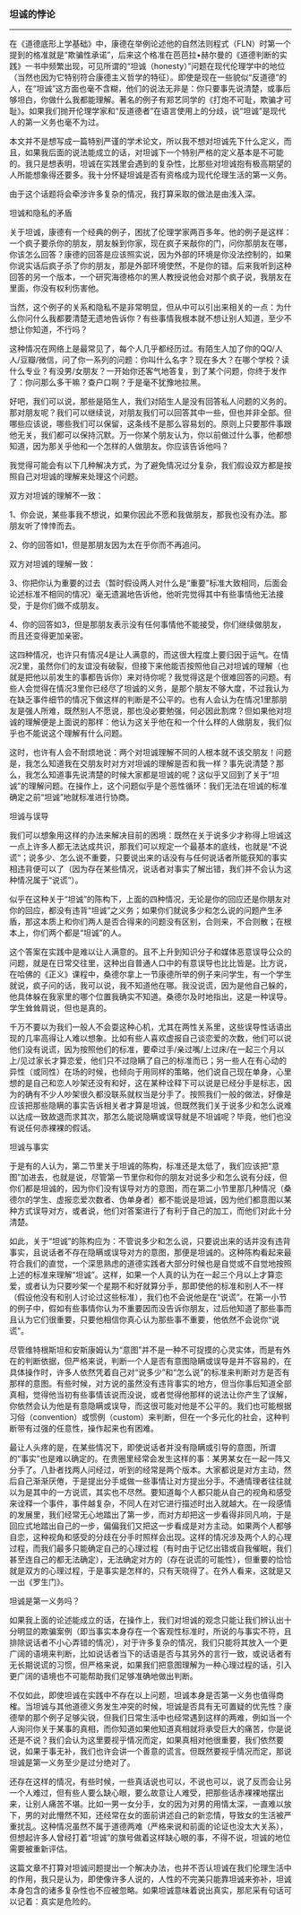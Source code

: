 <h3>坦诚的悖论</h3><hr>


在《道德底形上学基础》中，康德在举例论述他的自然法则程式（FLN）时第一个提到的格准就是“欺骗性承诺”，后来这个格准在芭芭拉•赫尔曼的《道德判断的实践》一书中频繁出现，可见所谓的“坦诚（honesty）”问题在现代伦理学中的地位（当然也因为它特别符合康德主义哲学的特征）。即使是现在一些貌似“反道德”的人，在“坦诚”这方面也毫不含糊，他们的说法无非是：你只要事先说清楚，或事后够坦白，你做什么我都能理解。著名的例子有郑艺同学的《打炮不可耻，欺骗才可耻》。如果我们抛开伦理学家和“反道德者”在语言使用上的分歧，说“坦诚”是现代人的第一义务也毫不为过。

本文并不是想写成一篇特别严谨的学术论文，所以我不想对坦诚先下什么定义，而且，如果我后面的说法能成立的话，对坦诚下一个特别严格的定义基本是不可能的。我只是想表明，坦诚在实践里会遇到的复杂性，比那些对坦诚抱有极高期望的人所能想象得还要多。我十分怀疑坦诚是否有资格成为现代伦理生活的第一义务。

由于这个话题将会牵涉许多复杂的情况，我打算采取的做法是由浅入深。

坦诚和隐私的矛盾

关于坦诚，康德有一个经典的例子，困扰了伦理学家两百多年。他的例子是这样：一个疯子要杀你的朋友，朋友躲到你家，现在疯子来敲你的门，问你那朋友在哪，你该怎么回答？康德的回答是应该照实说，因为外部的环境是你没法控制的，如果你说实话后疯子杀了你的朋友，那是外部环境使然，不是你的错。后来我听到这种回答的另一个版本，一个研究海德格尔的黑人教授说他会对那个疯子说，我朋友在里面，你没有权利伤害他。

当然，这个例子的关系和隐私不是非常明显，但从中可以引出来相关的一点：为什么你问什么我都要清楚无遗地告诉你？有些事情我根本就不想让别人知道，至少不想让你知道，不行吗？

这种情况在网络上是最常见了，每个人几乎都经历过。有陌生人加了你的QQ/人人/豆瓣/微信，问了你一系列的问题：你叫什么名字？现在多大？在哪个学校？读什么专业？有没男/女朋友？一开始你还客气地答复，到了某个问题，你终于发作了：你问那么多干嘛？查户口啊？于是毫不犹豫地拉黑。

好吧，我们可以说，那些是陌生人，我们对陌生人是没有回答私人问题的义务的。那对朋友呢？我们可以继续说，对朋友我们可以回答其中一些，但也并非全部。但哪些应该说，哪些我们可以保留，这条线不是那么容易划的。原则上只要那件事跟他无关，我们都可以保持沉默。万一你某个朋友认为，你以前做过什么事，他都想知道，因为那关乎他和一个怎样的人做朋友。你应该告诉他吗？

我觉得可能会有以下几种解决方式，为了避免情况过分复杂，我们假设双方都是按照自己对坦诚的理解来处理这个问题。

双方对坦诚的理解不一致：

1、你会说，某些事我不想说，如果你因此不愿和我做朋友，那我也没有办法。那朋友听了悻悻而去。

2、你的回答如1，但是那朋友因为太在乎你而不再追问。

双方对坦诚的理解一致：

3、你把你认为重要的过去（暂时假设两人对什么是“重要”标准大致相同，后面会论述标准不相同的情况）毫无遗漏地告诉他，他听完觉得其中有些事情他无法接受，于是你们做不成朋友。

4、你的回答如3，但是那朋友表示没有任何事情他不能接受，你们继续做朋友，而且还变得更加亲密。

这四种情况，也许只有情况4是让人满意的，而这很大程度上要归因于运气。在情况2里，虽然你们的友谊没有破裂，但接下来他能否按照他自己对坦诚的理解（也就是把他以前发生的事都告诉你）来对待你呢？我觉得这是个很难回答的问题。有些人会觉得在情况3里你已经尽了坦诚的义务，是那个朋友不够大度，不过我认为在缺乏事件细节的情况下做这样的判断是不公平的。也有人会认为在情况1里那朋友是强人所难，既然别人不愿说，那也没必要勉强，何必因此割席？但如果他对坦诚的理解便是上面说的那样：他认为这关乎他在和一个什么样的人做朋友，我们似乎也不能说这个理解有什么问题。

这时，也许有人会不耐烦地说：两个对坦诚理解不同的人根本就不该交朋友！问题是，我怎么知道我在交朋友时对方对坦诚的理解是否和我一样？事先说清楚？那么，我怎么知道事先说清楚的时候大家都是坦诚的呢？这似乎又回到了关于“坦诚”的理解问题。在操作上，这个问题似乎是个恶性循环：我们无法在坦诚的标准确定之前“坦诚”地就标准进行协商。

坦诚与误导

我们可以想象用这样的办法来解决目前的困境：既然在关于说多少才称得上坦诚这一点上许多人都无法达成共识，那我们可以规定一个最基本的底线，也就是“不说谎”；说多少、怎么说不重要，只要说出来的话没有与任何说话者所能获知的事实相违背便可以了（因为存在某些情况，说话者对事实了解出错，我们并不会认为这种情况属于“说谎”）。

似乎在这种关于“坦诚”的陈构下，上面的四种情况，无论是你的回应还是你朋友对你的回应，都没有违背“坦诚”之义务；如果你们就说多少和怎么说的问题产生矛盾，那这本质上和你们两人是否合得来的问题没有区别，合则来，不合则散；在根本上，你们两个都是“坦诚”的人。

这个答案在实践中是难以让人满意的。且不上升到知识分子和媒体恶意误导公众的问题，就是在日常交往里，这种出自普通人口中的有意误导也比比皆是。比方说，在哈佛的《正义》课程中，桑德尔拿上一节康德所举的例子来问学生，有一个学生就说，疯子问的话，我可以说，我不知道他在哪。我没说谎，因为是他自己躲的，他具体躲在我家里的哪个位置我确实不知道。桑德尔及时地指出，这是一种误导。学生耸耸肩说，但也是真的。

千万不要以为我们一般人不会耍这种心机，尤其在两性关系里，这些误导性话语出现的几率高得让人难以想象。比如有些人喜欢虚报自己谈恋爱的次数，他们可以说他们没有说谎，因为按照他们的标准，要牵过手/亲过嘴/上过床/在一起三个月以上/见过家长才算恋爱，他们只不过隐瞒了自己的标准而已；另一些人在有心动的异性（或同性）在场的时候，也倾向于用同样的策略，他们说自己现在单身，心里想的是自己和恋人吵架还没有和好，这在某种诠释下可以说是已经分手是标志，因为的确有不少人吵架很久都没联系就权当是分手了。按照我们一般的做法，好像是应该把那些隐瞒的事实告诉相关者才算是坦诚，但既然我们关于说多少和怎么说难以达成一致故退而求其次，那怎么能说隐瞒或误导就是不坦诚呢？毕竟，他们也没有说任何赤裸裸的假话。

坦诚与事实

于是有的人认为，第二节里关于坦诚的陈构，标准还是太低了，我们应该把“意图”加进去，也就是说，尽管第一节里你和你的朋友对说多少和怎么说有分歧，但你们都是坦诚的，因为你们没有误导对方的意图，而在第二小节里那几种情况（桑德尔的学生、虚报恋爱次数者、伪单身者）都不能说是坦诚，因为他们都意图以某种方式误导对方，或者说，他们对答案进行了有利于自己的加工，而他们对此十分清楚。

如此，关于“坦诚”的陈构应为：不管说多少和怎么说，只要说出来的话并没有违背事实，且说话者不存在隐瞒或误导对方的意图，那便是坦诚的。这种陈构看起来最符合我们的直觉，一个深思熟虑的道德实践者大部分时候也是自觉或不自觉地按照上述的标准来理解“坦诚”。这样，如果一个人真的认为在一起三个月以上才算恋爱，或者认为只要吵架一个星期不和好就算分手，那即使他的标准和别人不一样（假设他没有和别人讨论过这些标准），我们也不会说他是在“说谎”。在第一小节的例子中，假如有些事情你认为不重要因而没告诉你朋友，过后他知道了那些事而且认为它们很重要，只要他相信你真心认为那些事不重要，他依然不会说你“说谎”。

尽管维特根斯坦和安斯康姆认为“意图”并不是一种不可捉摸的心灵实体，而是有外在的判断依据，但严格来说，判断一个人是否有意图隐瞒或误导是并不容易的，在具体操作时，许多人依然凭着自己对“说多少”和“怎么说”的标准来判断对方是否有那样的意图。有些时候，对方说的虽然没有违背事实的地方，但当你事后知道全部真相，觉得他当初有些事情该说而没说，或者觉得他那样的说法让你产生了误解，你依然会认为他是有意隐瞒或误导，而这很可能对他是不公平的。我们也可能根据习俗（convention）或惯例（custom）来判断，但在一个多元化的社会，这种判断带有过强的任意性，操作起来也有困难。

最让人头疼的是，在某些情况下，即使说话者并没有隐瞒或引导的意图，所谓的“事实”也是难以确定的。在贵圈里经常会发生这样的事：某男某女在一起一阵又分手了。八卦者找两人问经过，听到的经常是两个版本。大家都说是对方主动，然后自己渐渐厌倦，于是提出分手或做一些事情让对方提出分手。不通情理者往往就以为是其中的一方说谎，其实也不尽然。要知道每个人都只能从自己的视角和感受来诠释一个事件，事件越复杂，不同人在对它进行描述时出入就越大。在一段感情的发展里，我们经常无心地踏出了第一步，而对方却把这一步看得非同凡响，于是回应式地踏出自己的一步，偏偏我们又把这一步看成是对方主动。如果两个人都够自恋，这种视角和感受的分歧在分手时照样会出现。这样的情况涉及两个人的心理过程，而我们最多只能确定自己的心理过程（有时由于记忆出错或自我催眠，我们甚至连自己的都无法确定），无法确定对方的（存在说谎的可能性），但重要的恰恰就是双方的心理过程，于是事实是怎样的，只有天晓得了。在外人看来，这就是又一出《罗生门》。

坦诚是第一义务吗？

如果我上面的论述能成立的话，在操作上，我们对坦诚的观念只能让我们辨认出十分明显的欺骗案例（即当事实本身存在一个客观性标准时，所说的与事实不符，且排除说话者不小心弄错的情况），对于许多复杂的情况，我们只能将其放入一个更广阔的语境来判断，比如说话者当下的话语是否与其另外的言行一致，或说话者有无长期说谎的习惯，但严格来说，如果我们把意图理解为一种心理过程的话，引入更广阔的语境也不可能帮助我们足够准确地做出判断。

不仅如此，即使坦诚在实践中不存在以上问题，坦诚本身是否第一义务也值得商榷。当坦诚与其他道德义务发生冲突的时候，坦诚是否具有无可置疑的优先性？康德举的那个例子足够尖锐，但我们日常生活中也经常遇到这样的两难，例如当一个人询问你关于某事的真相，而你知道如果他知道真相就将承受巨大的痛苦，你是说还是不说？我们会认为这里要视乎情况而定，如果真相对他很重要，我们依然要说，如果于事无补，我们也许会讲一个善意的谎言。但既然要视乎情况而定，那说坦诚是第一义务至少是过分绝对了。

还存在这样的情况，有些时候，一些真话说也可以，不说也可以，说了反而会让另一个人难过，但有些人要么缺心眼，要么故意让人难受，把那些话赤裸裸地摆出来，让别人痛苦不堪。比如一男一女分手，女的因为对男的用情太深，一直难以放下，男的对此懵然不知，还经常在女的面前讲述自己的新恋情，导致女的生活被严重扰乱。这种情况虽然不属于道德两难（严格来说和前面的论证也没太大关系），但想起许多人曾经打着“坦诚”的旗号做着这样缺心眼的事，不得不说，坦诚的地位需要被重新评估。

这篇文章不打算对坦诚问题提出一个解决办法，也并不否认坦诚在我们伦理生活中的作用，我只是认为，即使像许多人说的，人性的不完美只能靠坦诚来弥补，坦诚本身包含的诸多复杂性也不应被忽略。如果坦诚意味着说出真实，那尼采有句话可以记着：真实是危险的。
